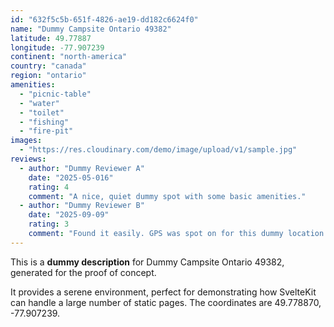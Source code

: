 ```yaml
---
id: "632f5c5b-651f-4826-ae19-dd182c6624f0"
name: "Dummy Campsite Ontario 49382"
latitude: 49.77887
longitude: -77.907239
continent: "north-america"
country: "canada"
region: "ontario"
amenities:
  - "picnic-table"
  - "water"
  - "toilet"
  - "fishing"
  - "fire-pit"
images:
  - "https://res.cloudinary.com/demo/image/upload/v1/sample.jpg"
reviews:
  - author: "Dummy Reviewer A"
    date: "2025-05-016"
    rating: 4
    comment: "A nice, quiet dummy spot with some basic amenities."
  - author: "Dummy Reviewer B"
    date: "2025-09-09"
    rating: 3
    comment: "Found it easily. GPS was spot on for this dummy location."
---
```


This is a **dummy description** for Dummy Campsite Ontario 49382, generated for the proof of concept.

It provides a serene environment, perfect for demonstrating how SvelteKit can handle a large number of static pages. The coordinates are 49.778870, -77.907239.
